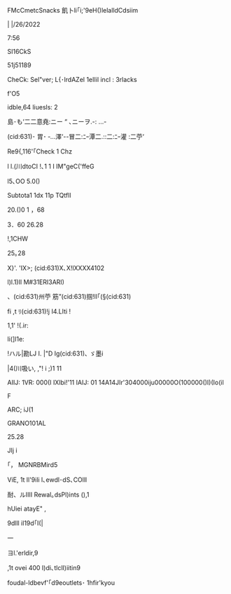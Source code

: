 FMcCmetcSnacks
飢卜li｢i;'9eH()lelalldCdsiim

| |/26/2022

7:56

SI16CkS

51j51189

CheCk:
Sel"ver; L{･lrdAZel
1eIIil incl :
3rlacks

f'O5

idble,64
liuesls: 2

島･も‘二二意堯:ニー “ ､ニーヲ.-: …-

(cid:631)･ 胃･ ‐…澤‘--冒二:ﾆｰ潭二.::二:ﾆｰ灌 :二苧‘

Re9{,116'｢Check
1 Chz

l
l.(川dtoCI !､1 1
I IM"geC('ffeG

l5､OO
5.0()

Subtota1
1dx
11p
TQtfll

20.()0
1 ，68

3．60
26.28

!,1CHW

25｡28

X}'. 'IX>; (cid:631)X､X!lXXXX4102

l)l.1)II M#31ERI3ARI)

、(cid:631)州苧 筋”(cid:631)掴!ll｢(§(cid:631)

fi ,t ﾘ(cid:631)!j
I4.LIti !

1,1' !(.ir:

li(]I1e:

!ハル|勘LJ I. |"D
Ig(cid:631)､ ゞ墨i

|4(川吸い, ,"! i ;)1 11

AIIJ:
1VR: 000(I IXlbi!'11
IAIJ: 01 14A14JIr'304000iju00000O(100000()I)(Io(il

F

ARC; iJ(1

GRANO101AL

25.28

JIj i

｢， MGNRBMird5

ViE, 1t ll'9ili l､ewdl･dS､COlll

耐、ルⅡII Rewal｡dsPl)ints (),1

hUiei atayE" ,

9dlll il19d｢I(|

一

ヨl.'erldir,9

,1t ovei 400 I)di､tlclI)iitin9

foudal-ldbevf'｢d9eoutlets･
1hfir'kyou

